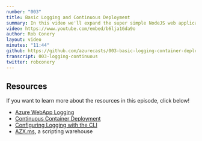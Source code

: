 ```yaml
---
number: "003"
title: Basic Logging and Continuous Deployment
summary: In this video we'll expand the super simple NodeJS web application from episode 001. We'll plug in the ExpressJS web framework, logging, and then setup our deployment to pull from DockerHub whenever an image is updated.
video: https://www.youtube.com/embed/b6lja1Gda9o
author: Rob Conery
layout: video
minutes: "11:44"
github: https://github.com/azurecasts/003-basic-logging-container-deployment
transcript: 003-logging-continuous
twitter: robconery
---
```

## Resources

If you want to learn more about the resources in this episode, click below!

 - [Azure WebApp Logging](https://docs.microsoft.com/azure/app-service/troubleshoot-diagnostic-logs?WT.mc_id=docs-azurecasts-robcon)
 - [Continuous Container Deployment](https://docs.microsoft.com/azure/app-service/containers/app-service-linux-ci-cd?WT.mc_id=docs-azurecasts-robcon)
 - [Configuring Logging with the CLI](https://docs.microsoft.com/cli/azure/webapp/log?view=azure-cli-latest&WT.mc_id=docs-azurecasts-robcon)
 - [AZX.ms](https://azx.ms), a scripting warehouse